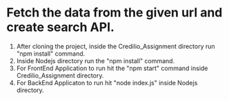 #  Fetch the data from the given url and create search API.
1. After cloning the project, inside the Credilio_Assignment directory run "npm install" command.
2. Inside Nodejs directory run the "npm install" command.
3. For FrontEnd Application to run hit the "npm start" command inside Credilio_Assignment directory.
4. For BackEnd Applicaton to run hit "node index.js" inside Nodejs directory.
